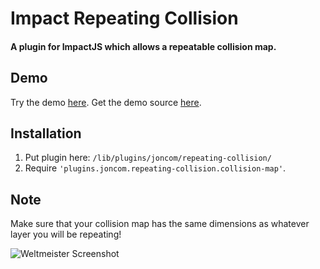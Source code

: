 Impact Repeating Collision
============================

#### A plugin for ImpactJS which allows a repeatable collision map. ####

## Demo ##

Try the demo [here](http://commins.ca/impact-repeating-collision/). Get the demo source [here](https://github.com/Joncom/impact-repeating-collision-demo).

## Installation ##
1. Put plugin here: `/lib/plugins/joncom/repeating-collision/`
2. Require `'plugins.joncom.repeating-collision.collision-map'`.

## Note ##

Make sure that your collision map has the same dimensions as whatever layer you will be repeating!

![Weltmeister Screenshot](http://i.imgur.com/rLx4fzZ.png)
